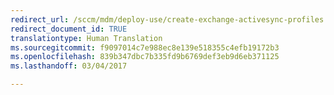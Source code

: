 ```yaml
---
redirect_url: /sccm/mdm/deploy-use/create-exchange-activesync-profiles
redirect_document_id: TRUE
translationtype: Human Translation
ms.sourcegitcommit: f9097014c7e988ec8e139e518355c4efb19172b3
ms.openlocfilehash: 839b347dbc7b335fd9b6769def3eb9d6eb371125
ms.lasthandoff: 03/04/2017

---
```


